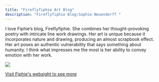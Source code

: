 ```yaml
---
title: "Fireflyfiphie Art Blog"
description: "Fireflyfiphie Blog:Sophie Neuendorff "
---
```


I love Fiphie’s blog, Fireflyfiphie. She combines her thought-provoking poetry with intricate line work drawings. 
Her art is unique because it incorporates nature and drawing, producing an almost scrapbook effect. 
Her art poses an authentic vulnerability that says something about humanity. 
I think what impresses me the most is her ability to convey emotion with her work.        

<img src="/Blog/img/firefly.png" class="pic">

<a class="moreinfo" href="https://www.fiphie.com/"> Visit Fiphie's websight to see more</a>
